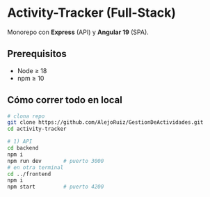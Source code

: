 # Activity-Tracker (Full-Stack)

Monorepo con **Express** (API) y **Angular 19** (SPA).

## Prerequisitos
- Node ≥ 18
- npm ≥ 10

## Cómo correr todo en local

```bash
# clona repo
git clone https://github.com/AlejoRuiz/GestionDeActividades.git
cd activity-tracker

# 1) API
cd backend
npm i
npm run dev       # puerto 3000
# en otra terminal
cd ../frontend
npm i
npm start         # puerto 4200
